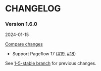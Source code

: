 # CHANGELOG

### Version 1.6.0

2024-01-15

[Compare changes](https://github.com/codevise/pageflow-timeline-page/compare/1-5-stable...v1.6.0)

- Support Pageflow 17
  ([#19](https://github.com/codevise/pageflow-timeline-page/pull/19),
   [#18](https://github.com/codevise/pageflow-timeline-page/pull/18))

See
[1-5-stable branch](https://github.com/codevise/pageflow-timeline-page/blob/1-5-stable/CHANGELOG.md)
for previous changes.
